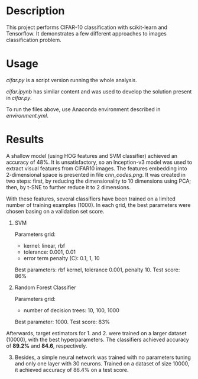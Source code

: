 # Description
This project performs CIFAR-10 classification with scikit-learn and Tensorflow.
It demonstrates a few different approaches to images classification problem.

# Usage
_cifar.py_ is a script version running the whole analysis.

_cifar.ipynb_ has similar content and was used to develop the solution present in _cifar.py_.

To run the files above, use Anaconda environment described in _environment.yml_.

# Results
A shallow model (using HOG features and SVM classifier) achieved an accuracy of 48%.
It is unsatisfactory, so an Inception-v3 model was used to extract visual features from CIFAR10 images.
The features embedding into 2-dimensional space is presented in file _cnn_codes.png_.
It was created in two steps: first, by reducing the dimensionality to 10 dimensions using PCA;
then, by t-SNE to further reduce it to 2 dimensions.


With these features, several classifiers have been trained on a limited number of training examples (1000).
In each grid, the best parameters were chosen basing on a validation set score.

1. SVM

    Parameters grid:
    - kernel: linear, rbf
    - tolerance: 0.001, 0.01
    - error term penalty (C): 0.1, 1, 10

    Best parameters: rbf kernel, tolerance 0.001, penalty 10.
    Test score: 86%

2. Random Forest Classifier

    Parameters grid:
    - number of decision trees: 10, 100, 1000

    Best parameter: 1000.
    Test score: 83%


Afterwards, target estimators for 1. and 2. were trained on a larger dataset (10000), with the best hyperparameters.
The classifiers achieved accuracy of **89.2%** and **84.6**, respectively.


3. Besides, a simple neural network was trained with no parameters tuning and only one layer with 30 neurons.
Trained on a dataset of size 10000, it achieved accuracy of 86.4% on a test score.

